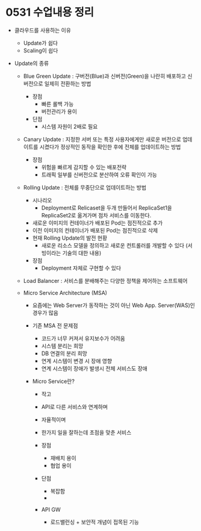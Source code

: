 # 0531 수업내용 정리
- 클라우드를 사용하는 이유
    - Update가 쉽다
    - Scaling이 쉽다


- Update의 종류
    - Blue Green Update : 구버전(Blue)과 신버전(Green)을 나란히 배포하고 신버전으로 일제히 전환하는 방법
        - 장점
            - 빠른 롤백 가능
            - 버전관리가 용이
        - 단점
            - 시스템 자원이 2배로 필요


    - Canary Update : 지정한 서버 또는 특정 사용자에게만 새로운 버전으로 업데이트를 시켰다가 정상적인 동작을 확인한 후에 전체를 업데이트하는 방법
        - 장점
            - 위험을 빠르게 감지할 수 있는 배포전략
            - 트래픽 일부를 신버전으로 분산하여 오류 확인이 가능


    - Rolling Update : 전체를 무중단으로 업데이트하는 방법
        - 시나리오
            - Deployment로 Relicaset을 두개 만들어서 ReplicaSet1을 ReplicaSet2로 옮겨가며 점차 서비스를 이동한다.
        - 새로운 이미지의 컨테이너가 배포된 Pod는 점진적으로 추가
        - 이전 이미지의 컨테이너가 배포된 Pod는 점진적으로 삭제
        - 현재 Rolling Update의 발전 현황
            - 새로운 리소스 모델을 정의하고 새로운 컨트롤러를 개발할 수 있다 (서빙이라는 기술의 대한 내용)
        - 장점
            - Deployment 자체로 구현할 수 있다
        
    

    - Load Balancer : 서비스를 분배해주는 다양한 정책을 제어하는 소프트웨어

    - Micro Service Architecture (MSA)
        - 요즘에는 Web Server가 동작하는 것이 아닌 Web App. Server(WAS)인 경우가 많음
        - 기존 MSA 전 문제점
            - 코드가 너무 커져서 유지보수가 어려움
            - 시스템 분리는 희망
            - DB 연결의 분리 희망
            - 연계 시스템이 변경 시 장애 영향
            - 연계 시스템이 장애가 발생시 전체 서비스도 장애
        
        - Micro Service란?
            - 작고
            - API로 다른 서비스와 연계하며
            - 자율적이며
            - 한가지 일을 잘하는데 초점을 맞춘 서비스


            - 장점
                - 재배치 용이
                - 협업 용이
            - 단점
                - 복잡함
                - 
            - API GW
                - 로드밸런싱 + 보안적 개념이 접목된 기능